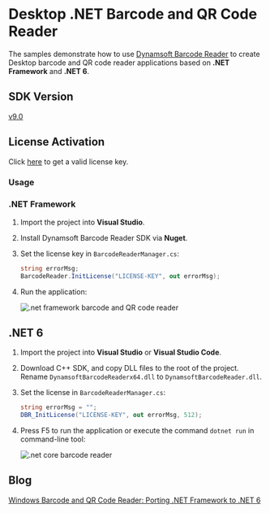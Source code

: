 # Desktop .NET Barcode and QR Code Reader
The samples demonstrate how to use [Dynamsoft Barcode Reader](https://www.dynamsoft.com/barcode-reader/sdk-desktop-server/) to create Desktop barcode and QR code reader applications based on **.NET Framework** and **.NET 6**.

## SDK Version
[v9.0](https://www.dynamsoft.com/barcode-reader/downloads//#desktop)

## License Activation
Click [here](https://www.dynamsoft.com/customer/license/trialLicense?product=dbr) to get a valid license key.

### Usage

### .NET Framework
1. Import the project into **Visual Studio**.
2. Install Dynamsoft Barcode Reader SDK via **Nuget**.
3. Set the license key in `BarcodeReaderManager.cs`:

    ```C#
    string errorMsg;
    BarcodeReader.InitLicense("LICENSE-KEY", out errorMsg);
    ```
4. Run the application:

    ![.net framework barcode and QR code reader](http://www.codepool.biz/wp-content/uploads/2019/11/net-framework-barcode-reader.png)

## .NET 6
1. Import the project into **Visual Studio** or **Visual Studio Code**.
2. Download C++ SDK, and copy DLL files to the root of the project. Rename `DynamsoftBarcodeReaderx64.dll` to `DynamsoftBarcodeReader.dll`.
3. Set the license in `BarcodeReaderManager.cs`:

    ```C#
    string errorMsg = "";
    DBR_InitLicense("LICENSE-KEY", out errorMsg, 512);
    ```

4. Press F5 to run the application or execute the command `dotnet run` in command-line tool:

    ![.net core barcode reader](https://www.dynamsoft.com/codepool/img/2022/03/desktop-dotnet-barcode-qr-code-reader.png)


## Blog
[Windows Barcode and QR Code Reader: Porting .NET Framework to .NET 6](https://www.dynamsoft.com/codepool/dotnet-desktop-gui-barcode-qrcode-reader.html)
